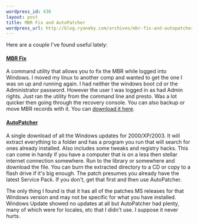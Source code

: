```yaml
--- 
wordpress_id: 438
layout: post
title: MBR Fix and AutoPatcher
wordpress_url: http://blog.ryaneby.com/archives/mbr-fix-and-autopatcher/
---
```

Here are a couple I've found useful lately:

<h4><a href="http://www.sysint.no/nedlasting/mbrfix.htm">MBR Fix</a></h4>

A command utility that allows you to fix the MBR while logged into Windows. I moved my linux to another comp and wanted to get the one I was on up and running again. I had neither the windows boot cd or the Administrator password. However the user I was logged in as had Admin rights. Just ran the utility from the command line and presto. Was a lot quicker then going through the recovery console. You can also backup or move MBR records with it. You can <a href="http://www.download.com/MbrFix/3000-2094_4-10485991.html">download it here</a>.

<h4><a href="http://www.autopatcher.com/">AutoPatcher</a></h4>

A single download of all the Windows updates for 2000/XP/2003. It will extract everything to a folder and has a program you run that will search for ones already installed. Also includes some tweaks and registry hacks. This can come in handy if you have a computer that is on a less then stellar internet connection somewhere. Run to the library or somewhere and download the file. You can burn the extracted directory to a CD or copy to a flash drive if it's big enough. The patch presumes you already have the latest Service Pack. If you don't, get that first and then use AutoPatcher.

The only thing I found is that it has all of the patches MS releases for that Windows version and may not be specific for what you have installed. Windows Update showed no updates at all but AutoPatcher had plenty, many of which were for locales, etc that I didn't use. I suppose it never hurts.
